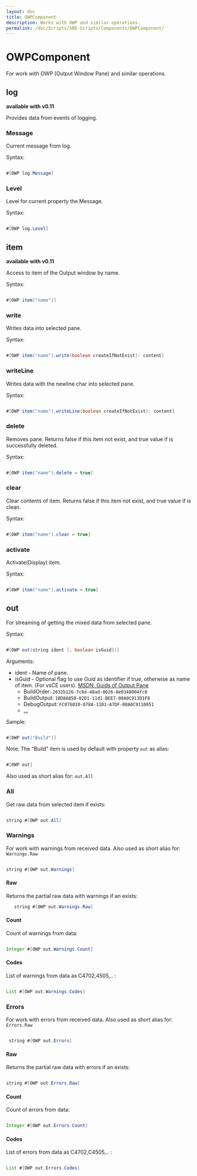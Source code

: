 ```yaml
---
layout: doc
title: OWPComponent
description: Works with OWP and similar operations.
permalink: /doc/Scripts/SBE-Scripts/Components/OWPComponent/
---
```

# OWPComponent

For work with OWP (Output Window Pane) and similar operations.

## log

**available with v0.11**

Provides data from events of logging.

### Message

Current message from log.

Syntax:

```java 

#[OWP log.Message]
```

### Level

Level for current property the Message.

Syntax:

```java 

#[OWP log.Level]
```

## item ##

**available with v0.11**

Access to item of the Output window by name.

Syntax:

```java 

#[OWP item("name")]
```

### write ###

Writes data into selected pane.

Syntax:

```java 

#[OWP item("name").write(boolean createIfNotExist): content]
```

### writeLine ###

Writes data with the newline char into selected pane.

Syntax:

```java 

#[OWP item("name").writeLine(boolean createIfNotExist): content]
```

### delete ###

Removes pane. Returns false if this item not exist, and true value if is successfully deleted.

Syntax:

```java 

#[OWP item("name").delete = true]
```

### clear ###

Clear contents of item. Returns false if this item not exist, and true value if is clean.

Syntax:

```java 

#[OWP item("name").clear = true]
```

### activate ###

Activate(Display) item.

Syntax:

```java 

#[OWP item("name").activate = true]
```

## out

For streaming of getting the mixed data from selected pane.

Syntax:

```java 

#[OWP out(string ident [, boolean isGuid])]
```

Arguments:

* ident - Name of pane.
* isGuid - Optional flag to use Guid as identifier if true, otherwise as name of item. (For vsCE users). [MSDN. Guids of Output Pane](https://msdn.microsoft.com/en-us/library/bb166496.aspx?f=255&MSPPError=-2147217396#Anchor_4)
    * BuildOrder: `2032b126-7c8d-48ad-8026-0e0348004fc0`
    * BuildOutput: `1BD8A850-02D1-11d1-BEE7-00A0C913D1F8`
    * DebugOutput: `FC076020-078A-11D1-A7DF-00A0C9110051`
    * [...](https://msdn.microsoft.com/en-us/library/bb166496.aspx?f=255&MSPPError=-2147217396#Anchor_4)

Sample:

```java 

#[OWP out("Build")]
```

Note: The "Build" item is used by default with property `out` as alias:

```java 

#[OWP out]
```

Also used as short alias for: `out.All`

### All

Get raw data from selected item if exists:

```java 

string #[OWP out.All]
```

### Warnings

For work with warnings from received data. Also used as short alias for: `Warnings.Raw`

```java 

string #[OWP out.Warnings]
```

#### Raw

Returns the partial raw data with warnings if an exists:

```java
   string #[OWP out.Warnings.Raw]
```
   
#### Count 

Count of warnings from data:

```java

Integer #[OWP out.Warnings.Count]
```

#### Codes

List of warnings from data as C4702,4505,.. :

```java 

List #[OWP out.Warnings.Codes]
```

### Errors

For work with errors from received data. Also used as short alias for: `Errors.Raw`

```java 

 string #[OWP out.Errors]
```
 
#### Raw

Returns the partial raw data with errors if an exists:

```java 

string #[OWP out.Errors.Raw]
```

#### Count

Count of errors from data:

```java 

Integer #[OWP out.Errors.Count]
```

#### Codes

List of errors from data as C4702,C4505,.. :

```java 

List #[OWP out.Errors.Codes]
```
